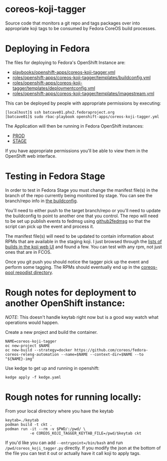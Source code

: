 # coreos-koji-tagger

Source code that monitors a git repo and tags packages over into
appropriate koji tags to be consumed by Fedora CoreOS build processes.

# Deploying in Fedora


The files for deploying to Fedora's OpenShift Instance are:

- [playbooks/openshift-apps/coreos-koji-tagger.yml](https://infrastructure.fedoraproject.org/cgit/ansible.git/tree/playbooks/openshift-apps/coreos-koji-tagger.yml)
- [roles/openshift-apps/coreos-koji-tagger/templates/buildconfig.yml](https://infrastructure.fedoraproject.org/cgit/ansible.git/tree/roles/openshift-apps/coreos-koji-tagger/templates/buildconfig.yml)
- [roles/openshift-apps/coreos-koji-tagger/templates/deploymentconfig.yml](https://infrastructure.fedoraproject.org/cgit/ansible.git/tree/roles/openshift-apps/coreos-koji-tagger/templates/deploymentconfig.yml)
- [roles/openshift-apps/coreos-koji-tagger/templates/imagestream.yml](https://infrastructure.fedoraproject.org/cgit/ansible.git/tree/roles/openshift-apps/coreos-koji-tagger/templates/imagestream.yml)

This can be deployed by people with appropriate permissions by
executing:

```
[localhost]$ ssh batcave01.phx2.fedoraproject.org
[batcave01]$ sudo rbac-playbook openshift-apps/coreos-koji-tagger.yml
```

The Application will then be running in Fedora OpenShift instances:

- [PROD](https://os.fedoraproject.org/console/project/coreos-koji-tagger/)
- [STAGE](https://os.stg.fedoraproject.org/console/project/coreos-koji-tagger/)

If you have appropriate permissions you'll be able to view them in the
OpenShift web interface.

# Testing in Fedora Stage

In order to test in Fedora Stage you must change the manifest file(s)
in the branch of the repo currently being monitored by stage. You can
see the branch/repo info in 
[the buildconfig](https://infrastructure.fedoraproject.org/cgit/ansible.git/tree/roles/openshift-apps/coreos-koji-tagger/templates/buildconfig.yml).

You'll need to either push to the target branch/repo or you'll need to
update the buildconfig to point to another one that you control. The
repo will need to be set up publish events to fedmsg using
[github2fedmsg](https://apps.fedoraproject.org/github2fedmsg) so that
the script can pick up the event and process it.

The manifest file(s) will need to be updated to contain information
about RPMs that are available in the staging koji. I just browsed
through the
[lists of builds in the koji web UI](https://koji.stg.fedoraproject.org/koji/builds)
and found a few. You can test with any rpm, not just ones that are
in FCOS.

Once you git push you should notice the tagger pick up the event
and perform some tagging. The RPMs should eventually end up in the
[coreos-pool repodist directory](https://kojipkgs.stg.fedoraproject.org/repos-dist/coreos-pool).

# Rough notes for deployment to another OpenShift instance:

*NOTE*: This doesn't handle keytab right now but is a good way watch
        what operations would happen.

Create a new project and build the container.

```
NAME=coreos-koji-tagger
oc new-project $NAME
oc new-build --strategy=docker https://github.com/coreos/fedora-coreos-releng-automation --name=$NAME --context-dir=$NAME --to "${NAME}-img"
```

Use kedge to get up and running in openshift:

```
kedge apply -f kedge.yaml
```

# Rough notes for running locally:

From your local directory where you have the keytab

```
keytab=./keytab
podman build -t ckt .
podman run -it --rm -v $PWD/:/pwd/ \
           -e COREOS_KOJI_TAGGER_KEYTAB_FILE=/pwd/$keytab ckt
```

If you'd like you can add `--entrypoint=/bin/bash` and run 
`/pwd/coreos_koji_tagger.py` directly. If you modify the json at the bottom
of the file you can test it out or actually have it call koji
to apply tags.
